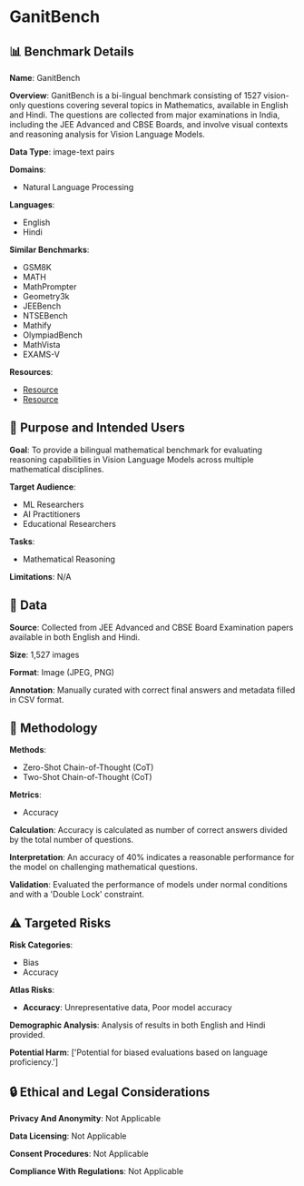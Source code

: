 # GanitBench

## 📊 Benchmark Details

**Name**: GanitBench

**Overview**: GanitBench is a bi-lingual benchmark consisting of 1527 vision-only questions covering several topics in Mathematics, available in English and Hindi. The questions are collected from major examinations in India, including the JEE Advanced and CBSE Boards, and involve visual contexts and reasoning analysis for Vision Language Models.

**Data Type**: image-text pairs

**Domains**:
- Natural Language Processing

**Languages**:
- English
- Hindi

**Similar Benchmarks**:
- GSM8K
- MATH
- MathPrompter
- Geometry3k
- JEEBench
- NTSEBench
- Mathify
- OlympiadBench
- MathVista
- EXAMS-V

**Resources**:
- [Resource](https://jeeadv.ac.in/archive.html)
- [Resource](https://www.cbse.gov.in/cbsenew/question-paper.html)

## 🎯 Purpose and Intended Users

**Goal**: To provide a bilingual mathematical benchmark for evaluating reasoning capabilities in Vision Language Models across multiple mathematical disciplines.

**Target Audience**:
- ML Researchers
- AI Practitioners
- Educational Researchers

**Tasks**:
- Mathematical Reasoning

**Limitations**: N/A

## 💾 Data

**Source**: Collected from JEE Advanced and CBSE Board Examination papers available in both English and Hindi.

**Size**: 1,527 images

**Format**: Image (JPEG, PNG)

**Annotation**: Manually curated with correct final answers and metadata filled in CSV format.

## 🔬 Methodology

**Methods**:
- Zero-Shot Chain-of-Thought (CoT)
- Two-Shot Chain-of-Thought (CoT)

**Metrics**:
- Accuracy

**Calculation**: Accuracy is calculated as number of correct answers divided by the total number of questions.

**Interpretation**: An accuracy of 40% indicates a reasonable performance for the model on challenging mathematical questions.

**Validation**: Evaluated the performance of models under normal conditions and with a 'Double Lock' constraint.

## ⚠️ Targeted Risks

**Risk Categories**:
- Bias
- Accuracy

**Atlas Risks**:
- **Accuracy**: Unrepresentative data, Poor model accuracy

**Demographic Analysis**: Analysis of results in both English and Hindi provided.

**Potential Harm**: ['Potential for biased evaluations based on language proficiency.']

## 🔒 Ethical and Legal Considerations

**Privacy And Anonymity**: Not Applicable

**Data Licensing**: Not Applicable

**Consent Procedures**: Not Applicable

**Compliance With Regulations**: Not Applicable
